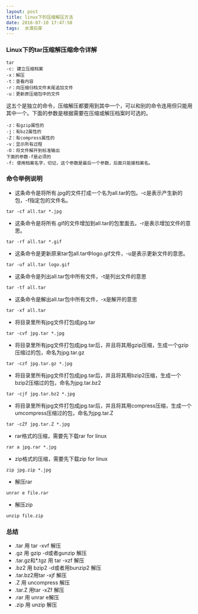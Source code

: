 ```yaml
---
layout: post
title: linux下的压缩解压方法
date: 2016-07-10 17:47:58
tags:  水滴石穿
---
```

### Linux下的tar压缩解压缩命令详解

```
tar
-c: 建立压缩档案
-x：解压
-t：查看内容
-r：向压缩归档文件末尾追加文件
-u：更新原压缩包中的文件
```
这五个是独立的命令，压缩解压都要用到其中一个，可以和别的命令连用但只能用其中一个。下面的参数是根据需要在压缩或解压档案时可选的。
```
-z：有gzip属性的
-j：有bz2属性的
-Z：有compress属性的
-v：显示所有过程
-O：将文件解开到标准输出
下面的参数-f是必须的
-f: 使用档案名字，切记，这个参数是最后一个参数，后面只能接档案名。
```
### 命令举例说明
* 这条命令是将所有.jpg的文件打成一个名为all.tar的包。-c是表示产生新的包，-f指定包的文件名。
```
tar -cf all.tar *.jpg
```
* 这条命令是将所有.gif的文件增加到all.tar的包里面去。-r是表示增加文件的意思。
```
tar -rf all.tar *.gif
```
* 这条命令是更新原来tar包all.tar中logo.gif文件，-u是表示更新文件的意思。
```
tar -uf all.tar logo.gif
```
* 这条命令是列出all.tar包中所有文件，-t是列出文件的意思
```
tar -tf all.tar
```
* 这条命令是解出all.tar包中所有文件，-x是解开的意思
```
tar -xf all.tar
```
* 将目录里所有jpg文件打包成jpg.tar
```
tar -cvf jpg.tar *.jpg
```
* 将目录里所有jpg文件打包成jpg.tar后，并且将其用gzip压缩，生成一个gzip压缩过的包，命名为jpg.tar.gz
```
tar -czf jpg.tar.gz *.jpg   
```
* 将目录里所有jpg文件打包成jpg.tar后，并且将其用bzip2压缩，生成一个bzip2压缩过的包，命名为jpg.tar.bz2
```
tar -cjf jpg.tar.bz2 *.jpg 
```
* 将目录里所有jpg文件打包成jpg.tar后，并且将其用compress压缩，生成一个umcompress压缩过的包，命名为jpg.tar.Z
```
tar -cZf jpg.tar.Z *.jpg   
```
* rar格式的压缩，需要先下载rar for linux
```
rar a jpg.rar *.jpg 
```
* zip格式的压缩，需要先下载zip for linux
```
zip jpg.zip *.jpg 
```
 * 解压rar
```
unrar e file.rar
```
* 解压zip
```
unzip file.zip 
```
### 总结
* .tar 用 tar -xvf 解压
* .gz 用 gzip -d或者gunzip 解压
* .tar.gz和*.tgz 用 tar -xzf 解压
* .bz2 用 bzip2 -d或者用bunzip2 解压
* .tar.bz2用tar -xjf 解压
* .Z 用 uncompress 解压
* .tar.Z 用tar -xZf 解压
* .rar 用 unrar e解压
* .zip 用 unzip 解压
